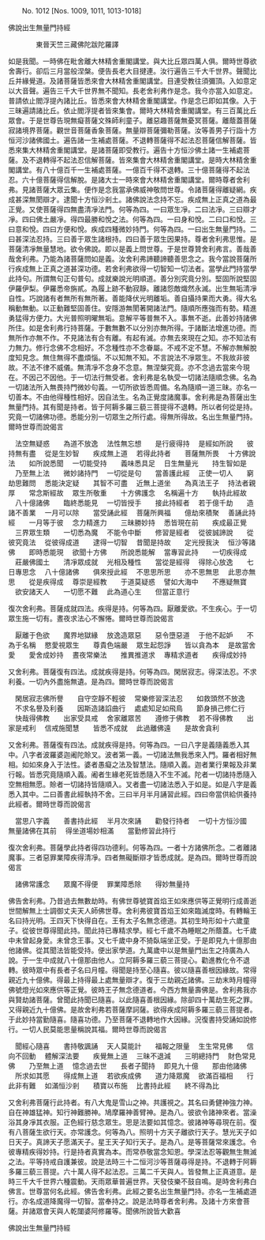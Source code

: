 ﻿　　No. 1012 [Nos. 1009, 1011, 1013-1018]

佛說出生無量門持經

　　　　東晉天竺三藏佛陀跋陀羅譯


如是我聞。一時佛在毗舍離大林精舍重閣講堂。與大比丘眾四萬人俱。爾時世尊欲舍壽行。卻后三月當般涅槃。便告長老大目揵連。汝行遍告三千大千世界。聲聞比丘并緣覺道。及諸菩薩皆悉來會大林精舍重閣講堂。目連受教往須彌頂。入如意定以大音聲。遍告三千大千世界無不聞知。長老舍利弗作是念。我今亦當入如意定。普請依止閻浮提內諸比丘。皆悉來會大林精舍重閣講堂。作是念已即如其像。入于三昧遍請諸比丘。依止閻浮提者皆來集會。爾時大林精舍重閣講堂。有三百萬比丘眾會。于是世尊告現無癡菩薩文殊師利童子。離惡趣菩薩無憂冥菩薩。離蔭蓋菩薩寂諸境界菩薩。觀世音菩薩香象菩薩。無量辯菩薩彌勒菩薩。汝等善男子行詣十方恒河沙諸佛國土。遍告諸一生補處菩薩。不退轉菩薩得不起法忍菩薩信解菩薩。皆悉來集大林精舍重閣講堂。是諸菩薩即受教行。遍告十方恒沙佛土諸一生補處菩薩。及不退轉得不起法忍信解菩薩。皆來集會大林精舍重閣講堂。是時大林精舍重閣講堂。有八十億百千一生補處菩薩。一億百千得不退轉。三十億菩薩得不起法忍。六十億菩薩得信解脫。是諸大士一時來會大林精舍重閣講堂。爾時尊者舍利弗。見諸菩薩大眾云集。便作是念我當承佛威神敬問世尊。令諸菩薩得離疑網。疾成甚深無閡辯才。逮聞十方恒沙剎土。諸佛說法念持不忘。疾成無上正真之道為最正覺。又使菩薩得四無盡清凈法門。何等為四。一曰眾生凈。二曰法凈。三曰辯才凈。四曰佛土嚴凈。得四最勝和悅之法。何等為四。一曰身和悅。二曰口和悅。三曰意和悅。四曰方便和悅。疾成四種微妙持門。何等為四。一曰出生無量門持。二曰甚深法忍持。三曰善于眾生諸根持。四曰善于眾生因果持。尊者舍利弗思惟。是菩薩清凈無量慧地。欲令佛說。即以是義上問世尊。于是世尊贊舍利弗言。善哉善哉舍利弗。乃能為諸菩薩問如是義。汝舍利弗諦聽諦聽善思念之。我今當說菩薩所行疾成無上正真之道甚深功德。若舍利弗欲得一切智知一切法者。當學此門持當學此持句。所謂無句正句普句。成就樂說光明順道。善分別究竟分別。堅固所說堅固伊羅伊梨。伊羅悉帝旃貳。為履上跡不動寂靜。離諸怨敵熾然永滅。出生無垢清凈自性。巧說諸有者無所有無所著。善能降伏光明離垢。善自攝持果而大勇。得大名稱動無動。以正動難堅固善住。安隱游無閡著開諸法門。隨順所應強而有勢。精進勇猛得方便力。大光普照明曜無垢。意解平等普無不入。事無不逝。此善妙持諸佛所住。如是舍利弗行持菩薩。于數無數不以分別亦無所得。于諸斷法增進功德。而無所作亦無不作。不見諸法有合有離。有起有滅。亦無去來現在之知。亦不知法有力無力。修行念佛不念相好。不念種性亦不念眷屬。不戒不定不慧。不解亦無解脫度知見念。無住無得不盡煩惱。不以知無不知。不言說法不凈眾生。不我故非彼故。不法不律不威儀。無清凈不念身不念意。無涅槃究竟。亦不念過去當來今現在。不因己不因他。于一切法行無受者。舍利弗是名執受一切諸法隨順念佛。名為一切諸法所入無畏持門微妙句義。一切所欲皆悉周備。名為隨順一道三昧。亦名一切善本。不由他得種性相好。因自法生。名為正覺度諸魔事。舍利弗是為菩薩出生無量門持。其有聞是持者。皆于阿耨多羅三藐三菩提得不退轉。所以者何從是持。究竟一切諸佛功德。悉能分別一切眾生之所行處。得無所得故。名出生無量門持。爾時世尊而說偈言

　法空無疑惑　　為道不放逸
　法性無忘想　　是行疲得持
　是經如所說　　彼持無有盡
　從是生妙智　　疾成無上道
　若得此持者　　菩薩無所畏
　十方佛說法　　如所說悉聞
　一切能受持　　義味悉具足
　日生無量光　　持生智如是
　乃至無上法　　微妙諸持門
　一切從是句　　當善護此經
　正使一切人　　窮劫思難問
　悉能決定疑　　其智不可盡
　近無上道坐　　為真法王子
　持法者親厚　　常念斯經故
　眾生所敬重　　十方佛護念
　名稱遍十方　　執持此經故
　八十億諸佛　　臨終悉能見
　一切皆授手　　接此持經者
　若于億千劫　　造諸不善業
　一月可以除　　當受誦此經
　菩薩所興福　　億劫來積聚
　善誦此持經　　一月等于彼
　念力精進力　　三昧勝妙持
　悉皆現在前　　疾成最正覺
　三界眾生類　　一切悉為魔
　不能令中斷　　修習是經者
　從彼誠諦說　　從彼究竟法
　從彼得成道　　逮得一切智
　昔聞是持故　　定光授我決
　恒沙等諸佛　　即時悉能現
　欲聞十方佛　　所說悉能解
　當專習此持　　一切疾得成
　莊嚴佛國土　　清凈眾成就
　光相及種性　　當從是經得
　得除心放逸　　七日專思念
　八十億諸佛　　俱來授此經
　不思思所思　　亦不思無思
　此思亦無思　　從是疾得成
　尊崇是經教　　于道莫疑惑
　譬如大海中　　不應疑無寶
　欲安諸天人　　一切愿不難
　此為道心生　　但當正意行　

復次舍利弗。菩薩成就四法。疾得是持。何等為四。厭離愛欲。不生疾心。于一切眾生施一切有。晝夜求法心不懈惓。爾時世尊而說偈言

　厭離于色欲　　魔界地獄緣
　放逸造眾惡　　惡令墮惡道
　于他不起妒　　不為于名稱
　愍愛視眾生　　尊貴色端嚴
　眾生起怨諍　　皆以貪為本
　是故當舍愛　　愛舍成妙持
　晝夜常樂法　　推異推道求
　專精求道者　　疾得成妙持　

又舍利弗。菩薩復有四法。成就疾得是持。何等為四。閑居寂志。得深法忍。不求利養。一切內外盡施無遺。是為四。爾時世尊而說偈言

　閑居寂志佛所譽　　自守空靜不輕彼
　常樂修習深法忍　　如救頭然不放逸
　不求名譽及利養　　因斯造諸諂曲行
　處處知足如飛鳥　　節身損己修仁行
　快哉得佛教　　出家受具戒
　舍家離眾苦　　遵修于佛教
　若不得佛教　　出家是戒利
　信戒施聞慧　　皆悉不成就
　此過離佛遠　　是故舍貪利　

又舍利弗。菩薩復有四法。成就疾得是持。何等為四。一曰八字是義隨義悉入其中。八字者波羅婆迦阇陀賒叉。波者第一義。一切諸法無我悉來入門。羅者相好無相。如如來身入于法性。婆者愚癡之法及智慧法。隨順入義。迦者業行果報及非業行報。皆悉究竟隨順入義。阇者生緣老死皆悉隨入不生不滅。陀者一切諸持悉隨入空無相無愿。賒者一切諸持皆隨順入。叉者盡一切諸法悉入于如是。如是八字是義悉入其中。二曰善書此經執持不舍。三曰半月半月誦習此經。四曰帝當供給供養持此經者。爾時世尊而說偈言

　當思八字義　　善書持此經
　半月次來誦　　勸發行持者
　一切十方恒沙國　　無量諸佛在其前
　得坐道場妙相滿　　當勤修習此持行　

復次舍利弗。菩薩學此持者得四功德利。何等為四。一者十方諸佛所念。二者離諸魔事。三者惡罪業障疾得清凈。四者無礙斷辯才皆悉成就。是為四。爾時世尊而說偈言

　諸佛常護念　　眾魔不得便
　罪業障悉除　　得妙無量持　

佛告舍利弗。乃昔過去無數劫時。有佛世尊號寶首焰王如來應供等正覺明行成善逝世間解無上士調御丈夫天人師佛世尊。舍利弗彼寶首焰王如來臨滅度時。有轉輪王名曰持光明。王四天下快得自在。王有太子名無念德道。其初生時形如十六歲童子。從彼世尊得聞此持。聞此持已專精求學。經七千歲不為睡眠之所蔭蓋。七千歲中未曾起身愛。未曾念王事。又七千歲中身不猗臥端坐正受。于是即見九十億那由他諸佛。從其聞法皆能受持。便出家學道。九萬歲中以是無量門出生之持廣為人說。于一生中成就八十億那由他人。立阿耨多羅三藐三菩提心。勸進教化令不退轉。彼時眾中有長者子名曰月幢。得聞是持至心隨喜。彼以隨喜善根因緣故。常得親近九十億佛。得最上持得最上處無量辯才。復于三劫親近諸佛。三劫末時月幢得佛號燈光如來應供等正覺。彼時王子無念德道者。今西方無量壽佛是。舍利弗我亦與賢劫諸菩薩。曾聞此持聞已隨喜。以此隨喜善根因緣。除卻四十萬劫生死之罪。又得親近九十億佛。是故舍利弗若菩薩摩訶薩。欲得疾成阿耨多羅三藐三菩提者。于此妙持當勤隨喜。隨喜功德。乃至菩薩不退轉地作大因緣。況復書持受誦如說修行。一切人民莫能思量稱說其福。爾時世尊而說偈言

　聞經心隨喜　　書持敬諷誦
　天人莫能計　　福報之限量
　生生常見佛　　信向不回動
　體解深法要　　疾覺無上道
　三昧不退減　　三明總持門
　財色常見佛　　乃至無上道
　憶念過去世　　長者子聞持
　即見九十億　　那由他諸佛
　所求如其愿　　得成無上道
　若欲疾成佛　　道力降眾魔
　欲滿百福相　　行此非有難
　如滿恒沙剎　　積寶以布施
　比書持此經　　終不得為比　

又舍利弗菩薩行此持者。有八大鬼是雪山之神。共護視之。其名曰勇健神強力神。自在神雄猛神。知行神難勝神。鳩摩羅神善臂神。是為八。彼欲令諸神來者。當澡浴其身凈其衣服。正色經行慈念眾生。思是法要如其憶念。彼諸神等尋現在前。復有八菩薩生欲行天。亦常護念。何等為八。照明十方天子離欲行天子。慧光天子如日天子。真諦天子愿滿天子。星王天子知行天子。是為八。是等菩薩常來護念。令彼專精疾得妙持。行是持者真實為本。而常恭敬當念知恩。學深法忍等觀無生無滅之法。平等持戒自護兼彼。說是法時三十二恒河沙等菩薩尋得是持。不退轉于阿耨多羅三藐三菩提。六十萬人得不起法忍。三萬二千天與人。皆發無上正真道意。是時三千大千世界六種震動。天雨眾華普遍世界。天發伎樂不鼓自鳴。是時舍利弗白佛言。世尊當何名此經。佛告舍利弗。此經之要名出生無量門持。亦名一生補處道行。亦名成道降魔得一切智。當奉持之。說是法時尊者舍利弗。及諸十方來會菩薩。并諸眾會天與人乾闥婆阿修羅等。聞佛所說皆大歡喜

佛說出生無量門持經
